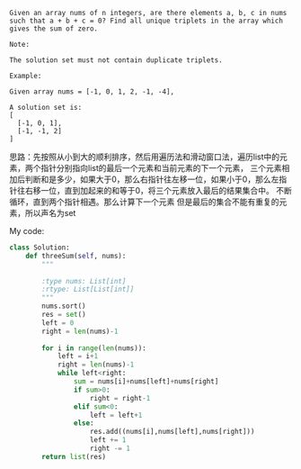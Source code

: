 ```
Given an array nums of n integers, are there elements a, b, c in nums such that a + b + c = 0? Find all unique triplets in the array which gives the sum of zero.

Note:

The solution set must not contain duplicate triplets.

Example:

Given array nums = [-1, 0, 1, 2, -1, -4],

A solution set is:
[
  [-1, 0, 1],
  [-1, -1, 2]
]
```
思路：先按照从小到大的顺利排序，然后用遍历法和滑动窗口法，遍历list中的元素，两个指针分别指向list的最后一个元素和当前元素的下一个元素，
三个元素相加后判断和是多少，如果大于0，那么右指针往左移一位，如果小于0，那么左指针往右移一位，直到加起来的和等于0，将三个元素放入最后的结果集合中。
不断循环，直到两个指针相遇。那么计算下一个元素
但是最后的集合不能有重复的元素，所以声名为set

My code:
```python
class Solution:
    def threeSum(self, nums):
        """
        
        :type nums: List[int]
        :rtype: List[List[int]]
        """
        nums.sort()
        res = set()
        left = 0
        right = len(nums)-1
        
        for i in range(len(nums)):
            left = i+1
            right = len(nums)-1
            while left<right:
                sum = nums[i]+nums[left]+nums[right]
                if sum>0:
                    right = right-1
                elif sum<0:
                    left = left+1
                else:
                    res.add((nums[i],nums[left],nums[right]))
                    left += 1
                    right -= 1
        return list(res)
```
